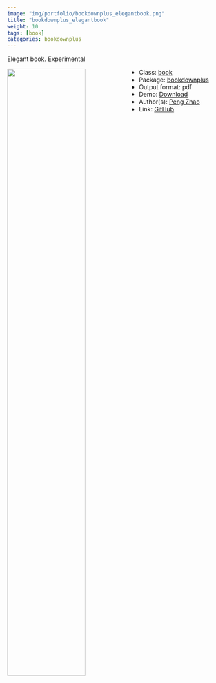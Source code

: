 ```yaml
---
image: "img/portfolio/bookdownplus_elegantbook.png"
title: "bookdownplus_elegantbook"
weight: 10
tags: [book]
categories: bookdownplus
---
```


Elegant book. Experimental

<!--more-->

<p><a href="../../img/portfolio/bookdownplus_elegantbook.png"><img class = "jf-image-shadow" src="../../img/portfolio/bookdownplus_elegantbook.png", width="60%"  align="left"></a></p>



- Class: [book](../../tags/book)
- Package: [bookdownplus](bookdownplus)
- Output format: pdf
- Demo: [Download](https://pzhaonet.github.io/bookdownplus/upload/elegantbook/showcase/_main.pdf)
- Author(s): [Peng Zhao](https://pzhao.org)
- Link: [GitHub](https://github.com/pzhaonet/bookdownplus)


